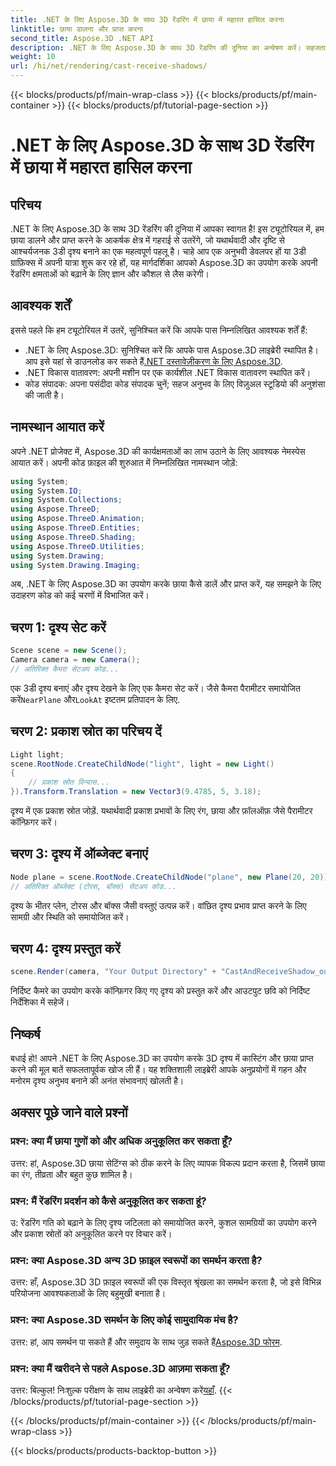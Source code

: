```yaml
---
title: .NET के लिए Aspose.3D के साथ 3D रेंडरिंग में छाया में महारत हासिल करना
linktitle: छाया डालना और प्राप्त करना
second_title: Aspose.3D .NET API
description: .NET के लिए Aspose.3D के साथ 3D रेंडरिंग की दुनिया का अन्वेषण करें। सहजता से छाया डालें और प्राप्त करें। अभी अपने मुफ़्त ट्रायल को डाउनलोड करें!
weight: 10
url: /hi/net/rendering/cast-receive-shadows/
---
```


{{< blocks/products/pf/main-wrap-class >}}
{{< blocks/products/pf/main-container >}}
{{< blocks/products/pf/tutorial-page-section >}}

# .NET के लिए Aspose.3D के साथ 3D रेंडरिंग में छाया में महारत हासिल करना

## परिचय
.NET के लिए Aspose.3D के साथ 3D रेंडरिंग की दुनिया में आपका स्वागत है! इस ट्यूटोरियल में, हम छाया डालने और प्राप्त करने के आकर्षक क्षेत्र में गहराई से उतरेंगे, जो यथार्थवादी और दृष्टि से आश्चर्यजनक 3डी दृश्य बनाने का एक महत्वपूर्ण पहलू है। चाहे आप एक अनुभवी डेवलपर हों या 3डी ग्राफ़िक्स में अपनी यात्रा शुरू कर रहे हों, यह मार्गदर्शिका आपको Aspose.3D का उपयोग करके अपनी रेंडरिंग क्षमताओं को बढ़ाने के लिए ज्ञान और कौशल से लैस करेगी।
## आवश्यक शर्तें
इससे पहले कि हम ट्यूटोरियल में उतरें, सुनिश्चित करें कि आपके पास निम्नलिखित आवश्यक शर्तें हैं:
-  .NET के लिए Aspose.3D: सुनिश्चित करें कि आपके पास Aspose.3D लाइब्रेरी स्थापित है। आप इसे यहां से डाउनलोड कर सकते हैं[.NET दस्तावेज़ीकरण के लिए Aspose.3D](https://reference.aspose.com/3d/net/).
- .NET विकास वातावरण: अपनी मशीन पर एक कार्यशील .NET विकास वातावरण स्थापित करें।
- कोड संपादक: अपना पसंदीदा कोड संपादक चुनें; सहज अनुभव के लिए विज़ुअल स्टूडियो की अनुशंसा की जाती है।
## नामस्थान आयात करें
अपने .NET प्रोजेक्ट में, Aspose.3D की कार्यक्षमताओं का लाभ उठाने के लिए आवश्यक नेमस्पेस आयात करें। अपनी कोड फ़ाइल की शुरुआत में निम्नलिखित नामस्थान जोड़ें:
```csharp
using System;
using System.IO;
using System.Collections;
using Aspose.ThreeD;
using Aspose.ThreeD.Animation;
using Aspose.ThreeD.Entities;
using Aspose.ThreeD.Shading;
using Aspose.ThreeD.Utilities;
using System.Drawing;
using System.Drawing.Imaging;
```
अब, .NET के लिए Aspose.3D का उपयोग करके छाया कैसे डालें और प्राप्त करें, यह समझने के लिए उदाहरण कोड को कई चरणों में विभाजित करें।
## चरण 1: दृश्य सेट करें
```csharp
Scene scene = new Scene();
Camera camera = new Camera();
// अतिरिक्त कैमरा सेटअप कोड...
```
एक 3डी दृश्य बनाएं और दृश्य देखने के लिए एक कैमरा सेट करें। जैसे कैमरा पैरामीटर समायोजित करें`NearPlane` और`LookAt` इष्टतम प्रतिपादन के लिए.
## चरण 2: प्रकाश स्रोत का परिचय दें
```csharp
Light light;
scene.RootNode.CreateChildNode("light", light = new Light()
{
    // प्रकाश स्रोत विन्यास...
}).Transform.Translation = new Vector3(9.4785, 5, 3.18);
```
दृश्य में एक प्रकाश स्रोत जोड़ें. यथार्थवादी प्रकाश प्रभावों के लिए रंग, छाया और फ़ॉलऑफ़ जैसे पैरामीटर कॉन्फ़िगर करें।
## चरण 3: दृश्य में ऑब्जेक्ट बनाएं
```csharp
Node plane = scene.RootNode.CreateChildNode("plane", new Plane(20, 20));
// अतिरिक्त ऑब्जेक्ट (टोरस, बॉक्स) सेटअप कोड...
```
दृश्य के भीतर प्लेन, टोरस और बॉक्स जैसी वस्तुएं उत्पन्न करें। वांछित दृश्य प्रभाव प्राप्त करने के लिए सामग्री और स्थिति को समायोजित करें।
## चरण 4: दृश्य प्रस्तुत करें
```csharp
scene.Render(camera, "Your Output Directory" + "CastAndReceiveShadow_out.png", new Size(1024, 1024), ImageFormat.Png, opt);
```
निर्दिष्ट कैमरे का उपयोग करके कॉन्फ़िगर किए गए दृश्य को प्रस्तुत करें और आउटपुट छवि को निर्दिष्ट निर्देशिका में सहेजें।
## निष्कर्ष
बधाई हो! आपने .NET के लिए Aspose.3D का उपयोग करके 3D दृश्य में कास्टिंग और छाया प्राप्त करने की मूल बातें सफलतापूर्वक खोज ली हैं। यह शक्तिशाली लाइब्रेरी आपके अनुप्रयोगों में गहन और मनोरम दृश्य अनुभव बनाने की अनंत संभावनाएं खोलती है।
## अक्सर पूछे जाने वाले प्रश्नों
### प्रश्न: क्या मैं छाया गुणों को और अधिक अनुकूलित कर सकता हूँ?
उत्तर: हां, Aspose.3D छाया सेटिंग्स को ठीक करने के लिए व्यापक विकल्प प्रदान करता है, जिसमें छाया का रंग, तीव्रता और बहुत कुछ शामिल है।
### प्रश्न: मैं रेंडरिंग प्रदर्शन को कैसे अनुकूलित कर सकता हूं?
उ: रेंडरिंग गति को बढ़ाने के लिए दृश्य जटिलता को समायोजित करने, कुशल सामग्रियों का उपयोग करने और प्रकाश स्रोतों को अनुकूलित करने पर विचार करें।
### प्रश्न: क्या Aspose.3D अन्य 3D फ़ाइल स्वरूपों का समर्थन करता है?
उत्तर: हाँ, Aspose.3D 3D फ़ाइल स्वरूपों की एक विस्तृत श्रृंखला का समर्थन करता है, जो इसे विभिन्न परियोजना आवश्यकताओं के लिए बहुमुखी बनाता है।
### प्रश्न: क्या Aspose.3D समर्थन के लिए कोई सामुदायिक मंच है?
 उत्तर: हां, आप समर्थन पा सकते हैं और समुदाय के साथ जुड़ सकते हैं[Aspose.3D फोरम](https://forum.aspose.com/c/3d/18).
### प्रश्न: क्या मैं खरीदने से पहले Aspose.3D आज़मा सकता हूँ?
 उत्तर: बिल्कुल! निःशुल्क परीक्षण के साथ लाइब्रेरी का अन्वेषण करें[यहाँ](https://releases.aspose.com/).
{{< /blocks/products/pf/tutorial-page-section >}}

{{< /blocks/products/pf/main-container >}}
{{< /blocks/products/pf/main-wrap-class >}}

{{< blocks/products/products-backtop-button >}}
